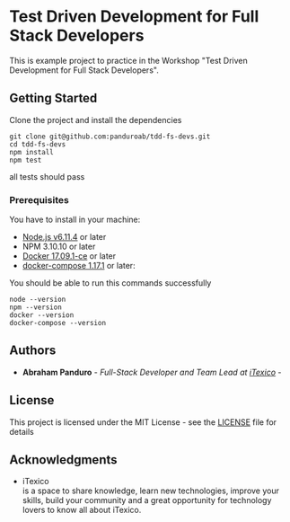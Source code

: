 # Test Driven Development for Full Stack Developers
This is example project to practice in the Workshop "Test Driven Development for Full Stack Developers".

## Getting Started

Clone the project and install the dependencies
```
git clone git@github.com:panduroab/tdd-fs-devs.git
cd tdd-fs-devs
npm install
npm test
```
all tests should pass

### Prerequisites

You have to install in your machine:

* [Node.js v6.11.4](https://nodejs.org/es/download/package-manager/) or later
* NPM 3.10.10 or later
* [Docker 17.09.1-ce](https://www.docker.com/community-edition#/download) or later
* [docker-compose 1.17.1](https://docs.docker.com/compose/install/) or later:

You should be able to run this commands successfully
```
node --version
npm --version
docker --version
docker-compose --version
```

## Authors

* **Abraham Panduro** - *Full-Stack Developer and Team Lead at [iTexico](https://itexico.com/)* -

## License

This project is licensed under the MIT License - see the [LICENSE](LICENSE) file for details

## Acknowledgments

* iTexico <Main> is a space to share knowledge, learn new technologies, improve your skills, build your community and a great opportunity for technology lovers to know all about iTexico.